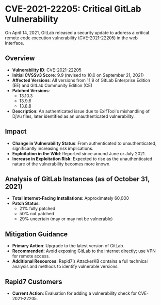 # CVE-2021-22205: Critical GitLab Vulnerability

On April 14, 2021, GitLab released a security update to address a critical remote code execution vulnerability (CVE-2021-22205) in the web interface.

## Overview
- **Vulnerability ID**: CVE-2021-22205
- **Initial CVSSv3 Score**: 9.9 (revised to 10.0 on September 21, 2021)
- **Affected Versions**: All versions from 11.9 of GitLab Enterprise Edition (EE) and GitLab Community Edition (CE)
- **Patched Versions**:
  - 13.10.3
  - 13.9.6
  - 13.8.8
- **Description**: An authenticated issue due to ExifTool's mishandling of DjVu files, later identified as an unauthenticated vulnerability.

## Impact
- **Change in Vulnerability Status**: From authenticated to unauthenticated, significantly increasing risk implications.
- **Exploitation in the Wild**: Reported since around June or July 2021.
- **Increase in Exploitation Risk**: Expected to rise as the unauthenticated nature of the vulnerability becomes more known.

## Analysis of GitLab Instances (as of October 31, 2021)
- **Total Internet-Facing Installations**: Approximately 60,000
- **Patch Status**:
  - 21% fully patched
  - 50% not patched
  - 29% uncertain (may or may not be vulnerable)

## Mitigation Guidance
- **Primary Action**: Upgrade to the latest version of GitLab.
- **Recommended**: Avoid exposing GitLab to the internet directly; use VPN for remote access.
- **Additional Resources**: Rapid7’s AttackerKB contains a full technical analysis and methods to identify vulnerable versions.

## Rapid7 Customers
- **Current Action**: Evaluation for adding a vulnerability check for CVE-2021-22205.
